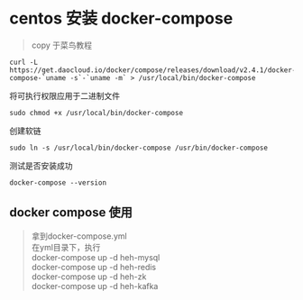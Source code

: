 # centos 安装 docker-compose

> copy 于菜鸟教程

``` 
curl -L https://get.daocloud.io/docker/compose/releases/download/v2.4.1/docker-compose-`uname -s`-`uname -m` > /usr/local/bin/docker-compose
```

将可执行权限应用于二进制文件
``` 
sudo chmod +x /usr/local/bin/docker-compose
```

创建软链
``` 
sudo ln -s /usr/local/bin/docker-compose /usr/bin/docker-compose
```

测试是否安装成功
``` 
docker-compose --version
```

## docker compose 使用
> 拿到docker-compose.yml    
> 在yml目录下，执行   
> docker-compose up -d heh-mysql   
> docker-compose up -d heh-redis   
> docker-compose up -d heh-zk   
> docker-compose up -d heh-kafka   